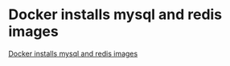 # Docker installs mysql and redis images
[Docker installs mysql and redis images](https://aiwithcloud.com/2022/09/19/docker_installs_mysql_and_redis_images/)